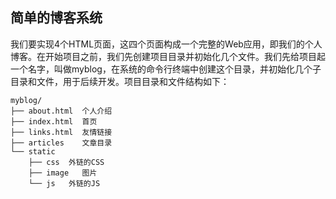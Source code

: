 ## 简单的博客系统

我们要实现4个HTML页面，这四个页面构成一个完整的Web应用，即我们的个人博客。在开始项目之前，我们先创建项目目录并初始化几个文件。我们先给项目起一个名字，叫做myblog，在系统的命令行终端中创建这个目录，并初始化几个子目录和文件，用于后续开发。项目目录和文件结构如下：

```
myblog/
├── about.html  个人介绍
├── index.html  首页
├── links.html  友情链接
├── articles    文章目录
└── static  
    ├── css  外链的CSS 
    ├── image   图片
    └── js   外链的JS
```
